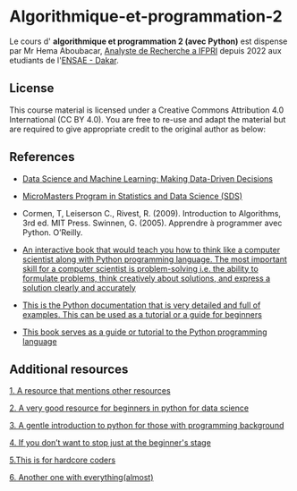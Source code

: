 # Algorithmique-et-programmation-2
 
Le cours d' **algorithmique et programmation 2 (avec Python)** est dispense par Mr Hema Aboubacar, [Analyste de Recherche a IFPRI](https://www.ifpri.org/profile/aboubacar-hema/) depuis 2022 aux etudiants de l'[ENSAE - Dakar](https://www.ensae.sn/).




## License
This course material is licensed under a Creative Commons Attribution 4.0 International (CC BY 4.0). You are free to re-use and adapt the material but are required to give appropriate credit to the original author as below:

## References

- [Data Science and Machine Learning: Making Data-Driven Decisions](https://idss.mit.edu/academics/idssx/data-science-machine-learning-making-data-driven-decisions/)
- [MicroMasters Program in Statistics and Data Science (SDS)](https://idss.mit.edu/academics/micromasters-program-in-statistics-and-data-science-sds/)

- Cormen, T, Leiserson C., Rivest, R. (2009). Introduction to Algorithms, 3rd ed. MIT Press. 
Swinnen, G. (2005). Apprendre à programmer avec Python. O’Reilly.

- [An interactive book that would teach you how to think like a computer scientist along with Python programming language. The most important skill for a computer scientist is problem-solving i.e. the ability to formulate problems, think creatively about solutions, and express a solution clearly and accurately](https://runestone.academy/ns/books/published/thinkcspy/index.html)
  
- [This is the Python documentation that is very detailed and full of examples. This can be used as a tutorial or a guide for beginners](https://docs.python.org/3/tutorial/)

- [This book serves as a guide or tutorial to the Python programming language](https://python.swaroopch.com/)
  
## Additional resources


[1. A resource that mentions other resources](https://medium.mybridge.co/19-free-ebooks-to-learn-programming-with-python-8f6f0ad4a7f8)

[2. A very good resource for beginners in python for data science](https://medium.mybridge.co/19-free-ebooks-to-learn-programming-with-python-8f6f0ad4a7f8)

[3. A gentle introduction to python for those with programming background](https://www.programiz.com/python-programming)

[4. If you don’t want to stop just at the beginner's stage](https://www.learnpython.org/)

[5.This is for hardcore coders](https://origin.tutorialspoint.com/python/python_tutorial.pdf)

[6. Another one with everything(almost)](https://www.tpointtech.com/python-tutorial)
